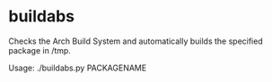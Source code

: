 buildabs
========

Checks the Arch Build System and automatically builds the specified package in /tmp.

Usage:
  ./buildabs.py PACKAGENAME
